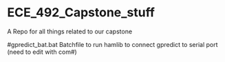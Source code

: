 # ECE_492_Capstone_stuff
A Repo for all things related to our capstone

#gpredict_bat.bat
Batchfile to run hamlib to connect gpredict to serial port (need to edit with com#)
